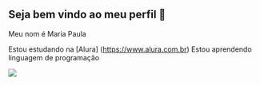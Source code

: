 ## Seja bem vindo ao meu perfil 💙

Meu nom é Maria Paula

Estou estudando na [Alura] (https://www.alura.com.br)
Estou aprendendo linguagem de programação



![](https://media1.tenor.com/m/qwgN2uKHzv0AAAAC/choaruiburey-vaguibu.gif)
